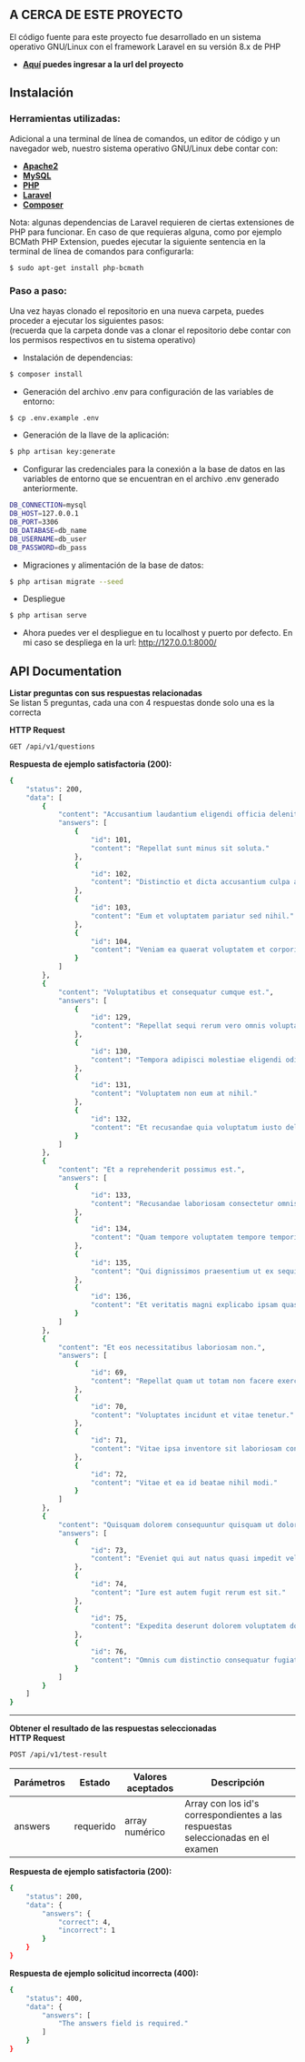 ## A CERCA DE ESTE PROYECTO
El código fuente para este proyecto fue desarrollado en un sistema operativo GNU/Linux con el framework Laravel en su versión 8.x de PHP
- **[Aquí](https://radiant-headland-70565.herokuapp.com/) puedes ingresar a la url del proyecto**
## Instalación
### Herramientas utilizadas:
Adicional a una terminal de línea de comandos, un editor de código y un navegador web, nuestro sistema operativo GNU/Linux debe contar con:

- **[Apache2](https://httpd.apache.org/)**
- **[MySQL](https://www.mysql.com/)**
- **[PHP](https://www.php.net/)**
- **[Laravel](https://laravel.com/docs/8.x)**
- **[Composer](https://getcomposer.org/)**

Nota: algunas dependencias de Laravel requieren de ciertas extensiones de PHP para funcionar. En caso de que requieras alguna, como por ejemplo BCMath PHP Extension, puedes ejecutar la siguiente sentencia en la terminal de línea de comandos para configurarla:
```bash
$ sudo apt-get install php-bcmath
```
### Paso a paso:
Una vez hayas clonado el repositorio en una nueva carpeta, puedes proceder a ejecutar los siguientes pasos:  
(recuerda que la carpeta donde vas a clonar el repositorio debe contar con los permisos respectivos en tu sistema operativo)
- Instalación de dependencias:
```bash
$ composer install
```
- Generación del archivo .env para configuración de las variables de entorno:
```bash
$ cp .env.example .env
```
- Generación de la llave de la aplicación:
```bash
$ php artisan key:generate
```
- Configurar las credenciales para la conexión a la base de datos en las variables de entorno que se encuentran en el archivo .env generado anteriormente.
```bash
DB_CONNECTION=mysql
DB_HOST=127.0.0.1
DB_PORT=3306
DB_DATABASE=db_name
DB_USERNAME=db_user
DB_PASSWORD=db_pass
```
- Migraciones y alimentación de la base de datos:
```bash
$ php artisan migrate --seed
```
- Despliegue
```bash
$ php artisan serve
```
- Ahora puedes ver el despliegue en tu localhost y puerto por defecto. En mi caso se despliega en la url: http://127.0.0.1:8000/

## API Documentation
**Listar preguntas con sus respuestas relacionadas**  
Se listan 5 preguntas, cada una con 4 respuestas donde solo una es la correcta

**HTTP Request**
```bash
GET /api/v1/questions
```
**Respuesta de ejemplo satisfactoria (200):**
```bash
{
    "status": 200,
    "data": [
        {
            "content": "Accusantium laudantium eligendi officia deleniti.",
            "answers": [
                {
                    "id": 101,
                    "content": "Repellat sunt minus sit soluta."
                },
                {
                    "id": 102,
                    "content": "Distinctio et dicta accusantium culpa aliquam facilis est temporibus."
                },
                {
                    "id": 103,
                    "content": "Eum et voluptatem pariatur sed nihil."
                },
                {
                    "id": 104,
                    "content": "Veniam ea quaerat voluptatem et corporis."
                }
            ]
        },
        {
            "content": "Voluptatibus et consequatur cumque est.",
            "answers": [
                {
                    "id": 129,
                    "content": "Repellat sequi rerum vero omnis voluptas ut."
                },
                {
                    "id": 130,
                    "content": "Tempora adipisci molestiae eligendi odit."
                },
                {
                    "id": 131,
                    "content": "Voluptatem non eum at nihil."
                },
                {
                    "id": 132,
                    "content": "Et recusandae quia voluptatum iusto delectus accusantium fugiat."
                }
            ]
        },
        {
            "content": "Et a reprehenderit possimus est.",
            "answers": [
                {
                    "id": 133,
                    "content": "Recusandae laboriosam consectetur omnis labore autem fugiat aliquid impedit."
                },
                {
                    "id": 134,
                    "content": "Quam tempore voluptatem tempore temporibus."
                },
                {
                    "id": 135,
                    "content": "Qui dignissimos praesentium ut ex sequi consectetur et."
                },
                {
                    "id": 136,
                    "content": "Et veritatis magni explicabo ipsam quasi sed et."
                }
            ]
        },
        {
            "content": "Et eos necessitatibus laboriosam non.",
            "answers": [
                {
                    "id": 69,
                    "content": "Repellat quam ut totam non facere exercitationem soluta."
                },
                {
                    "id": 70,
                    "content": "Voluptates incidunt et vitae tenetur."
                },
                {
                    "id": 71,
                    "content": "Vitae ipsa inventore sit laboriosam consequuntur."
                },
                {
                    "id": 72,
                    "content": "Vitae et ea id beatae nihil modi."
                }
            ]
        },
        {
            "content": "Quisquam dolorem consequuntur quisquam ut dolorem a vel.",
            "answers": [
                {
                    "id": 73,
                    "content": "Eveniet qui aut natus quasi impedit vel."
                },
                {
                    "id": 74,
                    "content": "Iure est autem fugit rerum est sit."
                },
                {
                    "id": 75,
                    "content": "Expedita deserunt dolorem voluptatem dolore."
                },
                {
                    "id": 76,
                    "content": "Omnis cum distinctio consequatur fugiat."
                }
            ]
        }
    ]
}
```
---
**Obtener el resultado de las respuestas seleccionadas**  
**HTTP Request**
```bash
POST /api/v1/test-result
```
Parámetros | Estado | Valores aceptados | Descripción
--- | --- | --- | ---
answers | requerido | array numérico | Array con los id's correspondientes a las respuestas seleccionadas en el examen
**Respuesta de ejemplo satisfactoria (200):**
```bash
{
    "status": 200,
    "data": {
        "answers": {
            "correct": 4,
            "incorrect": 1
        }
    }
}
```
**Respuesta de ejemplo solicitud incorrecta (400):**
```bash
{
    "status": 400,
    "data": {
        "answers": [
            "The answers field is required."
        ]
    }
}
```
